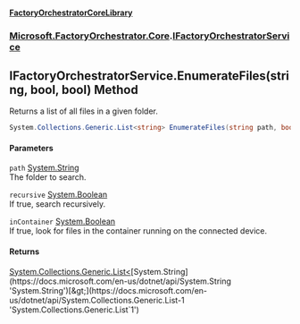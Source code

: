 #### [FactoryOrchestratorCoreLibrary](./FactoryOrchestratorCoreLibrary.md 'FactoryOrchestratorCoreLibrary')
### [Microsoft.FactoryOrchestrator.Core](./Microsoft-FactoryOrchestrator-Core.md 'Microsoft.FactoryOrchestrator.Core').[IFactoryOrchestratorService](./Microsoft-FactoryOrchestrator-Core-IFactoryOrchestratorService.md 'Microsoft.FactoryOrchestrator.Core.IFactoryOrchestratorService')
## IFactoryOrchestratorService.EnumerateFiles(string, bool, bool) Method
Returns a list of all files in a given folder.  
```csharp
System.Collections.Generic.List<string> EnumerateFiles(string path, bool recursive=false, bool inContainer=false);
```
#### Parameters
<a name='Microsoft-FactoryOrchestrator-Core-IFactoryOrchestratorService-EnumerateFiles(string_bool_bool)-path'></a>
`path` [System.String](https://docs.microsoft.com/en-us/dotnet/api/System.String 'System.String')  
The folder to search.  
  
<a name='Microsoft-FactoryOrchestrator-Core-IFactoryOrchestratorService-EnumerateFiles(string_bool_bool)-recursive'></a>
`recursive` [System.Boolean](https://docs.microsoft.com/en-us/dotnet/api/System.Boolean 'System.Boolean')  
If true, search recursively.  
  
<a name='Microsoft-FactoryOrchestrator-Core-IFactoryOrchestratorService-EnumerateFiles(string_bool_bool)-inContainer'></a>
`inContainer` [System.Boolean](https://docs.microsoft.com/en-us/dotnet/api/System.Boolean 'System.Boolean')  
If true, look for files in the container running on the connected device.  
  
#### Returns
[System.Collections.Generic.List&lt;](https://docs.microsoft.com/en-us/dotnet/api/System.Collections.Generic.List-1 'System.Collections.Generic.List`1')[System.String](https://docs.microsoft.com/en-us/dotnet/api/System.String 'System.String')[&gt;](https://docs.microsoft.com/en-us/dotnet/api/System.Collections.Generic.List-1 'System.Collections.Generic.List`1')  
  
